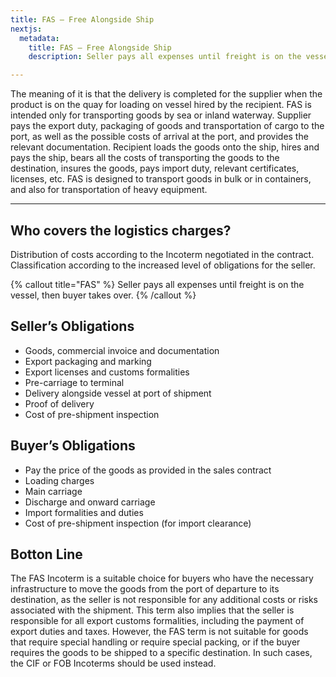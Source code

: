 ```yaml
---
title: FAS – Free Alongside Ship
nextjs:
  metadata:
    title: FAS – Free Alongside Ship
    description: Seller pays all expenses until freight is on the vessel, then buyer takes over.

---
```


The meaning of it is that the delivery is completed for the supplier when the product is on the quay for loading on vessel hired by the recipient. FAS is intended only for transporting goods by sea or inland waterway. Supplier pays the export duty, packaging of goods and transportation of cargo to the port, as well as the possible costs of arrival at the port, and provides the relevant documentation. Recipient loads the goods onto the ship, hires and pays the ship, bears all the costs of transporting the goods to the destination, insures the goods, pays import duty, relevant certificates, licenses, etc. FAS is designed to transport goods in bulk or in containers, and also for transportation of heavy equipment.

---

## Who covers the logistics charges?

Distribution of costs according to the Incoterm negotiated in the contract. Classification according to the increased level of obligations for the seller.

{% callout title="FAS" %}
Seller pays all expenses until freight is on the vessel, then buyer takes over.
{% /callout %}

## Seller’s Obligations

- Goods, commercial invoice and documentation
- Export packaging and marking
- Export licenses and customs formalities
- Pre-carriage to terminal
- Delivery alongside vessel at port of shipment
- Proof of delivery
- Cost of pre-shipment inspection

## Buyer’s Obligations

- Pay the price of the goods as provided in the sales contract
- Loading charges
- Main carriage
- Discharge and onward carriage
- Import formalities and duties
- Cost of pre-shipment inspection (for import clearance)

## Botton Line

The FAS Incoterm is a suitable choice for buyers who have the necessary infrastructure to move the goods from the port of departure to its destination, as the seller is not responsible for any additional costs or risks associated with the shipment. This term also implies that the seller is responsible for all export customs formalities, including the payment of export duties and taxes. However, the FAS term is not suitable for goods that require special handling or require special packing, or if the buyer requires the goods to be shipped to a specific destination. In such cases, the CIF or FOB Incoterms should be used instead.